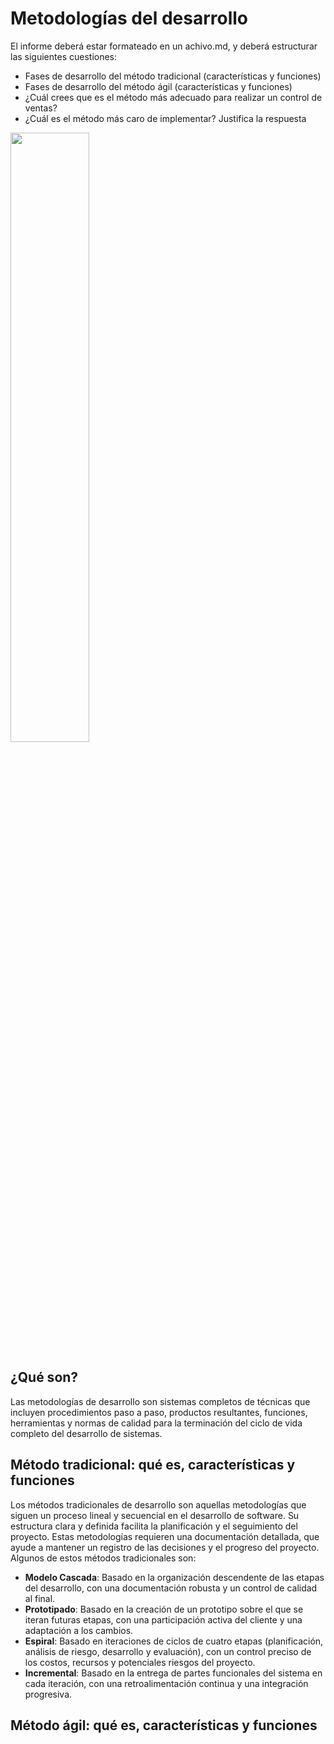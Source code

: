 # Metodologías del desarrollo

El informe deberá estar formateado en un achivo.md, y deberá estructurar las siguientes cuestiones:
- Fases de desarrollo del método tradicional (características y funciones)
- Fases de desarrollo del método ágil (características y funciones)
- ¿Cuál crees que es el método más adecuado para realizar un control de ventas?
- ¿Cuál es el método más caro de implementar? Justifica la respuesta

<img src="https://th.bing.com/th/id/R.14325680bdf0863d692d516f3ec5a88c?rik=LsHTVeKUPpOVbw&riu=http%3a%2f%2fwww.yunbitsoftware.com%2fblog%2fwp-content%2fuploads%2f2016%2f05%2flighit-e1463739357602.jpg&ehk=hntwsuZfPtYpQ7QXJB0fF7gNFO4sGimSa1UOXfk7Y9Q%3d&risl=&pid=ImgRaw&r=0" width=50% height=50%>

## ¿Qué son?
Las metodologías de desarrollo son sistemas completos de técnicas que incluyen procedimientos paso a paso, productos resultantes, funciones, herramientas y normas de calidad para la terminación del ciclo de vida completo del desarrollo de sistemas.

## Método tradicional: qué es, características y funciones
Los métodos tradicionales de desarrollo son aquellas metodologías que siguen un proceso lineal y secuencial en el desarrollo de software. Su estructura clara y definida facilita la planificación y el seguimiento del proyecto. Estas metodologías requieren una documentación detallada, que ayude a mantener un registro de las decisiones y el progreso del proyecto.
Algunos de estos métodos tradicionales son:

- **Modelo Cascada**: Basado en la organización descendente de las etapas del desarrollo, con una documentación robusta y un control de calidad al final.
- **Prototipado**: Basado en la creación de un prototipo sobre el que se iteran futuras etapas, con una participación activa del cliente y una adaptación a los cambios.
- **Espiral**: Basado en iteraciones de ciclos de cuatro etapas (planificación, análisis de riesgo, desarrollo y evaluación), con un control preciso de los costos, recursos y potenciales riesgos del proyecto.
- **Incremental**: Basado en la entrega de partes funcionales del sistema en cada iteración, con una retroalimentación continua y una integración progresiva.

## Método ágil: qué es, características y funciones

